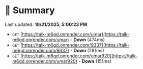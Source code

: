 # 📖 Summary
Last updated: **10/21/2025, 5:00:23 PM**

- `GET` [https://talk-m6gd.onrender.com/umar](https://talk-m6gd.onrender.com/umar) - **Down** (474ms)
- `GET` [https://talk-m6gd.onrender.com/9337](https://talk-m6gd.onrender.com/9337) - **Down** (281ms)
- `GET` [https://talk-m6gd.onrender.com/umar920](https://talk-m6gd.onrender.com/umar920) - **Down** (151ms)
